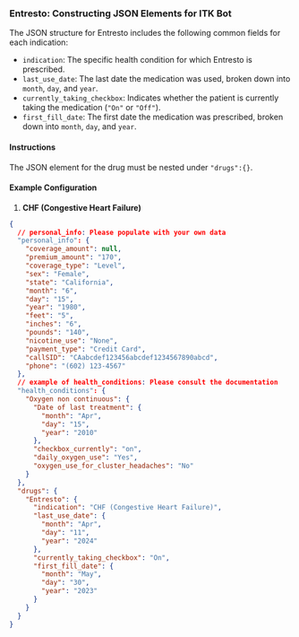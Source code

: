 ### Entresto: Constructing JSON Elements for ITK Bot

The JSON structure for Entresto includes the following common fields for each indication:

- `indication`: The specific health condition for which Entresto is prescribed.
- `last_use_date`: The last date the medication was used, broken down into `month`, `day`, and `year`.
- `currently_taking_checkbox`: Indicates whether the patient is currently taking the medication (`"On"` or `"Off"`).
- `first_fill_date`: The first date the medication was prescribed, broken down into `month`, `day`, and `year`.

#### Instructions

The JSON element for the drug must be nested under `"drugs":{}`.

#### Example Configuration

1. **CHF (Congestive Heart Failure)**

```json
{
  // personal_info: Please populate with your own data
  "personal_info": {
    "coverage_amount": null,
    "premium_amount": "170",
    "coverage_type": "Level",
    "sex": "Female",
    "state": "California",
    "month": "6",
    "day": "15",
    "year": "1980",
    "feet": "5",
    "inches": "6",
    "pounds": "140",
    "nicotine_use": "None",
    "payment_type": "Credit Card",
    "callSID": "CAabcdef123456abcdef1234567890abcd",
    "phone": "(602) 123-4567"
  },
  // example of health_conditions: Please consult the documentation
  "health_conditions": {
    "Oxygen non continuous": {
      "Date of last treatment": {
        "month": "Apr",
        "day": "15",
        "year": "2010"
      },
      "checkbox_currently": "on",
      "daily_oxygen_use": "Yes",
      "oxygen_use_for_cluster_headaches": "No"
    }
  },
  "drugs": {
    "Entresto": {
      "indication": "CHF (Congestive Heart Failure)",
      "last_use_date": {
        "month": "Apr",
        "day": "11",
        "year": "2024"
      },
      "currently_taking_checkbox": "On",
      "first_fill_date": {
        "month": "May",
        "day": "30",
        "year": "2023"
      }
    }
  }
}
```
